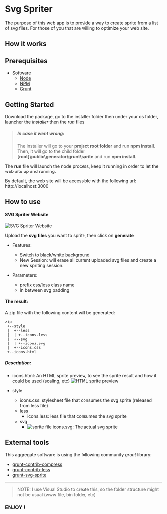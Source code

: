 # Svg Spriter

The purpose of this web app is to provide a way to create sprite from a list of svg files.
For those of you that are willing to optimize your web site.

## How it works

## Prerequisites

* Software
	* [Node](https://nodejs.org/en/)
    * [NPM](https://www.npmjs.com/)
    * [Grunt](https://gruntjs.com/)

## Getting Started
Download the package, go to the installer folder then under your os folder, launcher the *installer* then the *run* files

> ##### In case it went wrong:
> The installer will go to your __project root folder__ and run __npm install__.
Then, it will go to the child folder __[root]\public\generator\grunt\sprite__ and run __npm install__.

The __run__ file will launch the node process, keep it running in order to let the web site up and running.

By default, the web site will be accessible with the following url: http://localhost:3000

## How to use

#### SVG Spriter Website
![SVG Spriter Website](../assets.readme/SVG_SPRITE_GENERATOR_ws.png "SVG Spriter Website")

Upload the __svg files__ you want to sprite, then click on __generate__
* Features:
  * Switch to black/white background
  * New Session: will erase all current uploaded svg files and create a new spriting session.
 
* Parameters:
  * prefix css/less class name
  * in between svg padding

#### The result:

A zip file with the following content will be generated:

```
zip
 +--style
 |  +--less
 |  | +--icons.less
 |  +--svg
 |  | +--icons.svg
 |  +--icons.css
 +--icons.html
```

##### Description:

* icons.html: An HTML sprite preview, to see the sprite result and how it could be used (scaling, etc)
![HTML sprite preview](../assets.readme/SVG_CSS_sprite_preview_svg-sprite.png "HTML sprite preview")

* style
  * icons.css: stylesheet file that consumes the svg sprite (released from less file)
  * less 
    * icons.less:  less file that consumes the svg sprite
  * svg
    * ![sprite file](../github.resume/sprite.png "sprite sprite file")
    icons.svg: The actual svg sprite 
  
## External tools

This aggregate software is using the following community *grunt* library:

* [grunt-contrib-compress](https://github.com/gruntjs/grunt-contrib-compress)
* [grunt-contrib-less](https://github.com/gruntjs/grunt-contrib-less)
* [grunt-svg-sprite](https://www.npmjs.com/package/grunt-svg-sprite)

---

> NOTE: I use Visual Studio to create this, so the folder structure might not be usual (www file, bin folder, etc)

### ENJOY !



